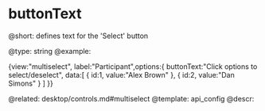buttonText
=============

@short: defines text for the 'Select' button
	

@type: string
@example:

{view:"multiselect", label:"Participant",options:{
     buttonText:"Click options to select/deselect",
     data:[
        { id:1, value:"Alex Brown" },
        { id:2, value:"Dan Simons" }
     ]
}}

@related:
	desktop/controls.md#multiselect
@template:	api_config
@descr:


